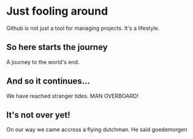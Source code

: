 # Just fooling around
Github is not just a tool for managing projects. It's a lifestyle.

## So here starts the journey
A journey to the world's end.

## And so it continues...
We have reached stranger tides. MAN OVERBOARD!

## It's not over yet!
On our way we came accross a flying dutchman. He said goedemorgen